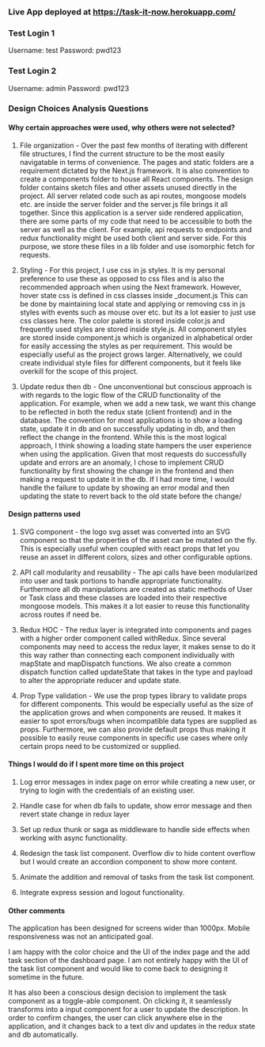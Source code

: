 ### Live App deployed at https://task-it-now.herokuapp.com/

### Test Login 1

Username: test
Password: pwd123

### Test Login 2

Username: admin
Password: pwd123

### Design Choices Analysis Questions

#### Why certain approaches were used, why others were not selected?

1. File organization -
   Over the past few months of iterating with different file structures, I find the current structure to be the most easily navigatable in terms of convenience. The pages and static folders are a requirement dictated by the Next.js framework. It is also convention to create a components folder to house all React components. The design folder contains sketch files and other assets unused directly in the project. All server related code such as api routes, mongoose models etc. are inside the server folder and the server.js file brings it all together.
   Since this application is a server side rendered application, there are some parts of my code that need to be accessible to both the server as well as the client. For example, api requests to endpoints and redux functionality might be used both client and server side. For this purpose, we store these files in a lib folder and use isomorphic fetch for requests.

2. Styling -
   For this project, I use css in js styles. It is my personal preference to use these as opposed to css files and is also the recommended approach when using the Next framework. However, hover state css is defined in css classes inside \_document.js
   This can be done by maintaining local state and applying or removing css in js styles with events such as mouse over etc. but its a lot easier to just use css classes here. The color palette is stored inside color.js and frequently used styles are stored inside style.js. All component styles are stored inside component.js which is organized in alphabetical order for easily accessing the styles as per requirement. This would be especially useful as the project grows larger. Alternatively, we could create individual style files for different components, but it feels like overkill for the scope of this project.

3. Update redux then db -
   One unconventional but conscious approach is with regards to the logic flow of the CRUD functionality of the application. For example, when we add a new task, we want this change to be reflected in both the redux state (client frontend) and in the database. The convention for most applications is to show a loading state, update it in db and on successfully updating in db, and then reflect the change in the frontend. While this is the most logical approach, I think showing a loading state hampers the user experience when using the application. Given that most requests do successfully update and errors are an anomaly, I chose to implement CRUD functionality by first showing the change in the frontend and then making a request to update it in the db. If I had more time, I would handle the failure to update by showing an error modal and then updating the state to revert back to the old state before the change/

#### Design patterns used

1. SVG component - the logo svg asset was converted into an SVG component so that the properties of the asset can be mutated on the fly. This is especially useful when coupled with react props that let you reuse an asset in different colors, sizes and other configurable options.

2. API call modularity and reusability - The api calls have been modularized into user and task portions to handle appropriate functionality. Furthermore all db manipulations are created as static methods of User or Task class and these classes are loaded into their respective mongoose models. This makes it a lot easier to reuse this functionality across routes if need be.

3. Redux HOC - The redux layer is integrated into components and pages with a higher order component called withRedux. Since several components may need to access the redux layer, it makes sense to do it this way rather than connecting each component individually with mapState and mapDispatch functions. We also create a common dispatch function called updateState that takes in the type and payload to alter the appropriate reducer and update state.

4. Prop Type validation - We use the prop types library to validate props for different components. This would be especially useful as the size of the application grows and when components are reused. It makes it easier to spot errors/bugs when incompatible data types are supplied as props. Furthermore, we can also provide default props thus making it possible to easily reuse components in specific use cases where only certain props need to be customized or supplied.

#### Things I would do if I spent more time on this project

1. Log error messages in index page on error while creating a new user, or trying to login with the credentials of an existing user.

2. Handle case for when db fails to update, show error message and then revert state change in redux layer

3. Set up redux thunk or saga as middleware to handle side effects when working with async functionality.

4. Redesign the task list component. Overflow div to hide content overflow but I would create an accordion component to show more content.

5. Animate the addition and removal of tasks from the task list component.

6. Integrate express session and logout functionality.

#### Other comments

The application has been designed for screens wider than 1000px. Mobile responsiveness was not an anticipated goal.

I am happy with the color choice and the UI of the index page and the add task section of the dashboard page. I am not entirely happy with the UI of the task list component and would like to come back to designing it sometime in the future.

It has also been a conscious design decision to implement the task component as a toggle-able component. On clicking it, it seamlessly transforms into a input component for a user to update the description. In order to confirm changes, the user can click anywhere else in the application, and it changes back to a text div and updates in the redux state and db automatically.
